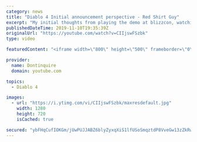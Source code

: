 ```yaml
---
category: news
title: "Diablo 4 Initial announcement perspective - Red Shirt Guy"
excerpt: "My initial thoughts from playing the demo at blizzcon, watching the developer interviews, and listening to the wacky Q&A from the systems and features panel."
publishedDateTime: 2019-11-10T19:35:39Z
originalUrl: "https://youtube.com/watch?v=CIIjswFSzbk"
type: video

featuredContent: "<iframe width=\"800\" height=\"500\" frameborder=\"0\" src=\"https://www.youtube.com/embed/CIIjswFSzbk\" allow=\"accelerometer; autoplay; encrypted-media; gyroscope; picture-in-picture\" allowfullscreen></iframe>"

provider:
  name: Dontinquire
  domain: youtube.com

topics:
  - Diablo 4

images:
  - url: "https://i.ytimg.com/vi/CIIjswFSzbk/maxresdefault.jpg"
    width: 1280
    height: 720
    isCached: true

secured: "ybFHqCufIOKGm/jUwPUJJABZ6blyZyxqXiS1lfUSoSmqztdP8VveGw13zZkRwyOVle0gjz/b+uukTOBMM/Ocop+9A3W4WzVmkvx7eZ3wytIz2k11ira86CaOvCAm3Pj5CzCCkWPvowGdDH7vtnWNy3pQxjE6gB1GZhPRRiE88SdZIwx0oJt55lmfPzDvaZ4j7IufpYLapr0L5AjxfNqZ1uwjQfscEnfoBIBiSQKJVNGRw2iRYz7y8siypgW02k4g+ZlTHagjDpUWtXFOn037Yhutr6+1RXTUXYREsSklqV8vBLtzxTEhIJbWJkdsmv0vBe2NElPSCpqBpDcU+BfKY8vhpKNqV7uUPQWrCyqXj30zhQiO43afS5tV1A5mGVImMDHDsIqMB/Tpfc/IBeC6wVLGlVsBibV7SMF8/eDhCLg10JQ9dQAwnqzEZSPfP06w;ikx5JB6nCPdp/xl9P57d6A=="
---
```


